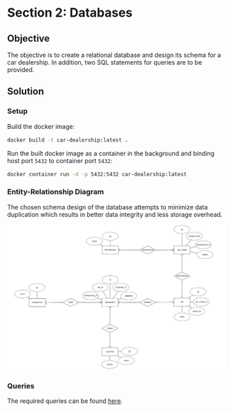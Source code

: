 # Section 2: Databases

## Objective

The objective is to create a relational database and design its schema for a car dealership.
In addition, two SQL statements for queries are to be provided.

## Solution

### Setup

Build the docker image:
```bash
docker build -t car-dealership:latest .
```
Run the built docker image as a container in the background and binding host port `5432` to container port `5432`:
```bash
docker container run -d -p 5432:5432 car-dealership:latest
```

### Entity-Relationship Diagram

The chosen schema design of the database attempts to minimize data duplication which results in better data integrity
and less storage overhead.

![er-diagram](images/er-diagram.jpg)

### Queries

The required queries can be found [here](./sql/queries.sql).